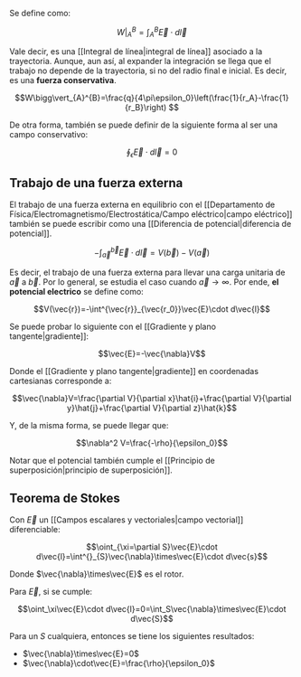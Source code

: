 
Se define como: 

$$W\bigg\vert_{A}^{B}=\int^{B}_{A}\vec{E}\cdot d\vec{l}$$

Vale decir, es una [[Integral de línea|integral de línea]] asociado a la trayectoria.  Aunque, aun así, al expander la integración se llega que el trabajo no depende de la trayectoria, si no del radio final e inicial. Es decir, es una **fuerza conservativa**. 

$$W\bigg\vert_{A}^{B}=\frac{q}{4\pi\epsilon_0}\left(\frac{1}{r_A}-\frac{1}{r_B}\right) $$

De otra forma, también se puede definir de la siguiente forma al ser una campo conservativo: 

$$\oint_\epsilon\vec{E}\cdot d\vec{l}=0$$
## Trabajo de una fuerza externa 

El trabajo de una fuerza externa en equilibrio con el [[Departamento de Física/Electromagnetismo/Electrostática/Campo eléctrico|campo eléctrico]] también se puede escribir como una [[Diferencia de potencial|diferencia de potencial]]. 

$$-\int^{\vec{b}}_{\vec{a}}\vec{E}\cdot d\vec{l}=V(\vec{b})-V(\vec{a})$$

Es decir, el trabajo de una fuerza externa para llevar una carga unitaria de $\vec{a}$ a $\vec{b}$. Por lo general, se estudia el caso cuando $\vec{a}\to\infty$. Por ende, **el potencial electrico** se define como: 

$$V(\vec{r})=-\int^{\vec{r}}_{\vec{r_0}}\vec{E}\cdot d\vec{l}$$

Se puede probar lo siguiente con el [[Gradiente y plano tangente|gradiente]]: 

$$\vec{E}=-\vec{\nabla}V$$

Donde el [[Gradiente y plano tangente|gradiente]] en coordenadas cartesianas corresponde a: 

$$\vec{\nabla}V=\frac{\partial V}{\partial x}\hat{i}+\frac{\partial V}{\partial y}\hat{j}+\frac{\partial V}{\partial z}\hat{k}$$

Y, de la misma forma, se puede llegar que: 

$$\nabla^2 V=\frac{-\rho}{\epsilon_0}$$

Notar que el potencial también cumple el [[Principio de superposición|principio de superposición]]. 
## Teorema de Stokes 

Con $\vec{E}$ un [[Campos escalares y vectoriales|campo vectorial]] diferenciable: 

$$\oint_{\xi=\partial S}\vec{E}\cdot d\vec{l}=\int^{}_{S}\vec{\nabla}\times\vec{E}\cdot d\vec{s}$$

Donde $\vec{\nabla}\times\vec{E}$ es el rotor. 

Para $\vec{E}$, si se cumple: 

$$\oint_\xi\vec{E}\cdot d\vec{l}=0=\int_S\vec{\nabla}\times\vec{E}\cdot d\vec{S}$$

Para un $S$ cualquiera, entonces se tiene los siguientes resultados: 

- $\vec{\nabla}\times\vec{E}=0$
- $\vec{\nabla}\cdot\vec{E}=\frac{\rho}{\epsilon_0}$ 


